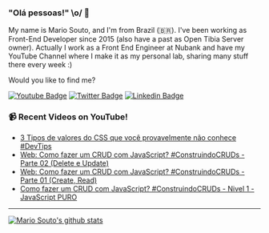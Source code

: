 ### "Olá pessoas!" \o/ 👋

My name is Mario Souto, and I'm from Brazil (🇧🇷). I've been working as Front-End Developer since 2015 (also have a past as Open Tibia Server owner). Actually I work as a Front End Engineer at Nubank and have my YouTube Channel where I make it as my personal lab, sharing many stuff there every week :)

Would you like to find me?

[![Youtube Badge](https://img.shields.io/badge/-Youtube-FF0000?style=flat-square&labelColor=FF0000&logo=youtube&logoColor=white&link=https://youtube.com/c/DevSoutinho)](https://youtube.com/c/DevSoutinho)
[![Twitter Badge](https://img.shields.io/badge/-Twitter-1ca0f1?style=flat-square&labelColor=1ca0f1&logo=twitter&logoColor=white&link=https://twitter.com/omariosouto)](https://twitter.com/omariosouto)
[![Linkedin Badge](https://img.shields.io/badge/-LinkedIn-blue?style=flat-square&logo=Linkedin&logoColor=white&link=https://www.linkedin.com/in/omariosouto)](https://www.linkedin.com/in/omariosouto)

### 📹 Recent Videos on YouTube!

<!-- YOUTUBE:START -->
- [3 Tipos de valores do CSS que você provavelmente não conhece #DevTips](https://www.youtube.com/watch?v=zvpHpWxS_ZQ)
- [Web: Como fazer um CRUD com JavaScript? #ConstruindoCRUDs - Parte 02 &lpar;Delete e Update&rpar;](https://www.youtube.com/watch?v=35USNGMCMAc)
- [Web: Como fazer um CRUD com JavaScript? #ConstruindoCRUDs - Parte 01 &lpar;Create, Read&rpar;](https://www.youtube.com/watch?v=tRcnPcSbGrI)
- [Como fazer um CRUD com JavaScript? #ConstruindoCRUDs - Nivel 1 - JavaScript PURO](https://www.youtube.com/watch?v=5I4W0Mtcfqo)
<!-- YOUTUBE:END -->

____


[![Mario Souto's github stats](https://github-readme-stats.vercel.app/api?username=omariosouto&theme=dark&show_icons=true&count_private=true)](https://github.com/omariosouto)
